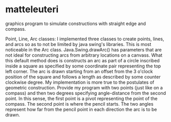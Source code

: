# matteleuteri
graphics program to simulate constructions with straight edge and compass.

Point, Line, Arc classes:
I implemented three classes to create points, lines, and arcs so as to not be limited by java swing's libraries. This is most noticeable in the Arc class. Java.Swing.drawArc() has parameters that are not ideal for constructing arcs from arbitrary locations on a canvass. What this default method does is constructs an arc as part of a circle inscribed inside a square as specified by some coordinate pair representing the top left corner. The arc is drawn starting from an offset from the 3 o'clock position of the square and follows a length as described by some counter clockwise degree. My implementation is more true to the postulates of geometric construction. Provide my program with two points (just like on a compass) and then two degrees specifying angle-distance from the second point. In this sense, the first point is a pivot representing the point of the compass. The second point is where the pencil starts. The two angles represent how far from the pencil point in each direction the arc is to be drawn.


